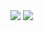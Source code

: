 <img src="https://capsule-render.vercel.app/api?type=waving&color=BDBDC8&height=150&section=header&text=Minhee%20READ%20ME&fontSize=15"/>

<img src="https://capsule-render.vercel.app/api?type=waving&color=BDBDC8&height=150&section=footer"/>

